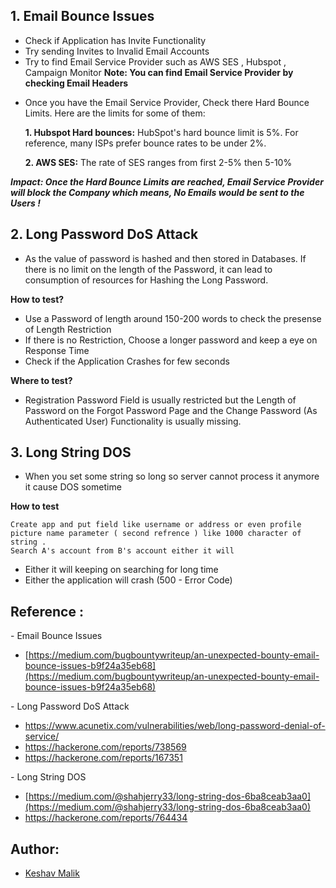 
## 1. Email Bounce Issues
- Check if Application has Invite Functionality
- Try sending Invites to Invalid Email Accounts
- Try to find Email Service Provider such as AWS SES , Hubspot , Campaign Monitor
**Note:  You can find Email Service Provider by checking Email Headers**
* Once you have the Email Service Provider, Check there Hard Bounce Limits. Here are the limits for some of them:
  
  **1. Hubspot Hard bounces:** HubSpot's hard bounce limit is 5%. For reference, many ISPs prefer bounce rates to be under 2%.
  
  **2. AWS SES:** The rate of SES ranges from first 2-5% then 5-10%

***Impact: Once the Hard Bounce Limits are reached, Email Service Provider will block the Company which means, No Emails would be sent to the Users !***

## 2. Long Password DoS Attack

- As the value of password is hashed and then stored in Databases. If there is no limit on the length of the Password, it can lead to consumption of resources for Hashing the Long Password.

**How to test?**

- Use a Password of length around 150-200 words to check the presense of Length Restriction
- If there is no Restriction, Choose a longer password and keep a eye on Response Time
- Check if the Application Crashes for few seconds 

**Where to test?**

- Registration Password Field is usually restricted but the Length of Password on the Forgot Password Page and the Change Password (As Authenticated User) Functionality is usually missing.


## 3. Long String DOS

* When you set some string so long so server cannot process it anymore it cause DOS sometime

**How to test**
```
Create app and put field like username or address or even profile picture name parameter ( second refrence ) like 1000 character of string . 
Search A's account from B's account either it will
```
- Either it will keeping on searching for long time
- Either the application will crash (500 - Error Code)

## Reference : 
\- Email Bounce Issues
* [https://medium.com/bugbountywriteup/an-unexpected-bounty-email-bounce-issues-b9f24a35eb68](https://medium.com/bugbountywriteup/an-unexpected-bounty-email-bounce-issues-b9f24a35eb68)

\- Long Password DoS Attack

- https://www.acunetix.com/vulnerabilities/web/long-password-denial-of-service/
- https://hackerone.com/reports/738569
- https://hackerone.com/reports/167351

\- Long String DOS
- [https://medium.com/@shahjerry33/long-string-dos-6ba8ceab3aa0](https://medium.com/@shahjerry33/long-string-dos-6ba8ceab3aa0)
- https://hackerone.com/reports/764434

## Author: 
* [Keshav Malik](https://twitter.com/g0t_rOoT_)

